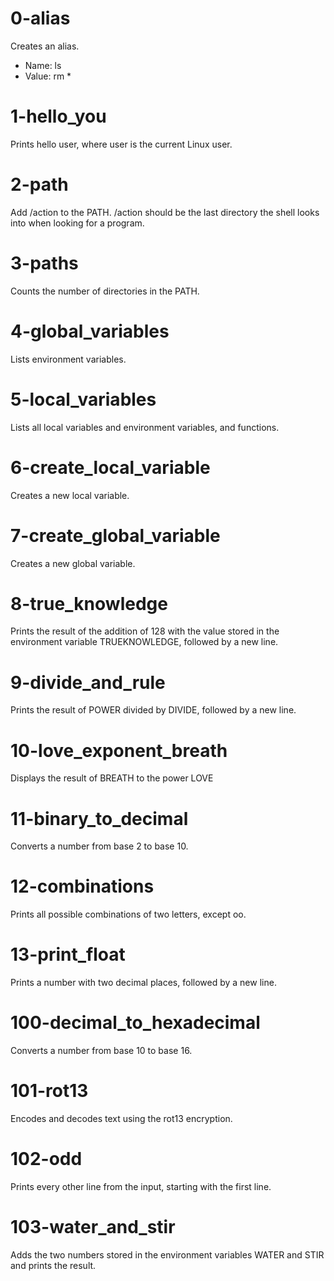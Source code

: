 # 0-alias
Creates an alias.
- Name: ls
- Value: rm *

# 1-hello_you
Prints hello user, where user is the current Linux user.

# 2-path
Add /action to the PATH. /action should be the last directory the shell looks into when looking for a program.

# 3-paths
Counts the number of directories in the PATH.

# 4-global_variables
Lists environment variables.

# 5-local_variables
Lists all local variables and environment variables, and functions.

# 6-create_local_variable
Creates a new local variable.

# 7-create_global_variable
Creates a new global variable.

# 8-true_knowledge
Prints the result of the addition of 128 with the value stored in the environment variable TRUEKNOWLEDGE, followed by a new line.

# 9-divide_and_rule
Prints the result of POWER divided by DIVIDE, followed by a new line.

# 10-love_exponent_breath
Displays the result of BREATH to the power LOVE

# 11-binary_to_decimal
Converts a number from base 2 to base 10.

# 12-combinations
Prints all possible combinations of two letters, except oo.

# 13-print_float
Prints a number with two decimal places, followed by a new line.

# 100-decimal_to_hexadecimal
Converts a number from base 10 to base 16.

# 101-rot13
Encodes and decodes text using the rot13 encryption.

# 102-odd
Prints every other line from the input, starting with the first line.

# 103-water_and_stir
Adds the two numbers stored in the environment variables WATER and STIR and prints the result.
